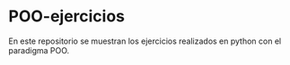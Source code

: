 # POO-ejercicios
En este repositorio se muestran los ejercicios realizados en python con el paradigma POO.
